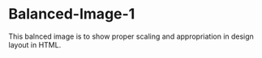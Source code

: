 # Balanced-Image-1
This balnced image is to show proper scaling and appropriation in design layout in HTML.
